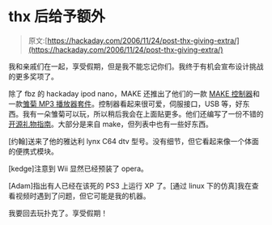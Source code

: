 # thx 后给予额外

> 原文:[https://hackaday.com/2006/11/24/post-thx-giving-extra/](https://hackaday.com/2006/11/24/post-thx-giving-extra/)

我和亲戚们在一起，享受假期，但是我不能忘记你们。我终于有机会宣布设计挑战的更多奖项了。

除了 fbz 的 hackaday ipod nano，MAKE 还推出了他们的一款 [MAKE 控制器](http://www.makezine.com/controller/)和一款[雏菊 MP3 播放器套件](http://makezine.com/daisy/)。控制器看起来很可爱，伺服接口，USB 等，好东西。我有一朵雏菊可以玩，所以稍后我会在上面贴更多。他们还编写了一份不错的[开源礼物指南](http://www.makezine.com/blog/archive/2006/11/the_open_source_1.html)。大部分是来自 make，但列表中也有一些好东西。

[约翰]送来了他的雅达利 lynx C64 dtv 型号。没有细节，但它看起来像一个体面的便携式模块。

[kedge]注意到 Wii 显然已经预装了 opera。

[Adam]指出有人已经在该死的 PS3 上运行 XP 了。[通过 linux 下的仿真]我在查看视频时遇到了问题，但它可能是我的机器。

我要回去玩扑克了。享受假期！